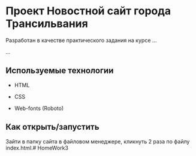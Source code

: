 # Проект Новостной сайт города Трансильвания

Разработан в качестве практического задания на курсе
…

…

## Используемые технологии

* HTML

* CSS

* Web-fonts (Roboto)

## Как открыть/запустить

Зайти в папку сайта в файловом менеджере, кликнуть 2 раза по файлу index.html.#   H o m e W o r k 3  
 